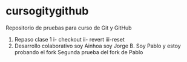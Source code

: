 # cursogitygithub
Repositorio de pruebas para curso de Git y GitHub

1) Repaso clase 1
    i-  checkout
    ii- revert
    iii-reset
2) Desarrollo colaborativo 
soy Ainhoa
soy Jorge B.
Soy Pablo y estoy probando el fork
Segunda prueba del fork de Pablo
